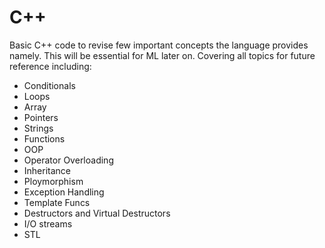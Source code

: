 # C++

Basic C++ code to revise few important concepts the language provides namely. This will be essential for ML later on. Covering all topics for future reference including:

- Conditionals
- Loops
- Array
- Pointers
- Strings
- Functions
- OOP
- Operator Overloading
- Inheritance
- Ploymorphism
- Exception Handling
- Template Funcs
- Destructors and Virtual Destructors
- I/O streams
- STL
